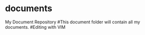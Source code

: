 # documents
My Document Repository
#This document folder will contain all my documents.
#Editing with VIM
